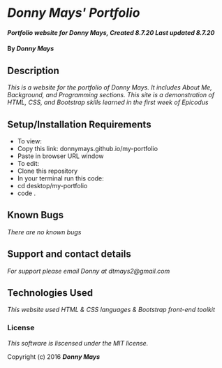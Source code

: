 # _Donny Mays' Portfolio_

#### _Portfolio website for Donny Mays, Created 8.7.20 Last updated 8.7.20_

#### By _**Donny Mays**_

## Description

_This is a website for the portfolio of Donny Mays.  It includes About Me, Background, and Programming sections.  This site is a demonstration of HTML, CSS, and Bootstrap skills learned in the first week of Epicodus_

## Setup/Installation Requirements

* To view: 
* Copy this link: donnymays.github.io/my-portfolio
* Paste in browser URL window
* To edit:
* Clone this repository
* In your terminal run this code:
* cd desktop/my-portfolio
* code .



## Known Bugs

_There are no known bugs_

## Support and contact details

_For support please email Donny at dtmays2@gmail.com_

## Technologies Used

_This website used HTML & CSS languages & Bootstrap front-end toolkit_

### License

*This software is liscensed under the MIT license.*

Copyright (c) 2016 **_Donny Mays_**